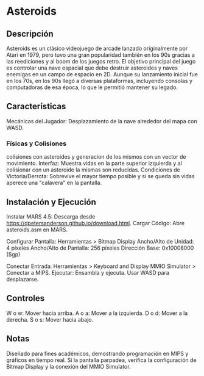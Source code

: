 # Asteroids
## Descripción
Asteroids es un clásico videojuego de arcade lanzado originalmente por Atari en 1979, pero tuvo una gran popularidad también en los 90s gracias a las reediciones y al boom de los juegos retro. El objetivo principal del juego es controlar una nave espacial que debe destruir asteroides y naves enemigas en un campo de espacio en 2D. Aunque su lanzamiento inicial fue en los 70s, en los 90s llegó a diversas plataformas, incluyendo consolas y computadoras de esa época, lo que le permitió mantener su legado.


## Características
Mecánicas del Jugador: Desplazamiento de la nave alrededor del mapa con WASD. 

### Físicas y Colisiones
colisiones con asteroides y generacion de los mismos con un vector de movimiento.
Interfaz: Muestra vidas en la parte superior izquierda y al colisionar con un asteroide la mismas son reducidas.
Condiciones de Victoria/Derrota: Sobrevive el mayor tiempo posible y si se queda sin vidas aperece una "calavera" en la pantalla.


## Instalación y Ejecución
Instalar MARS 4.5: Descarga desde https://dpetersanderson.github.io/download.html.
Cargar Código: Abre asteroids.asm en MARS.

Configurar Pantalla:
Herramientas > Bitmap Display
Ancho/Alto de Unidad: 4 píxeles
Ancho/Alto de Pantalla: 256 píxeles
Dirección Base: 0x10008000 ($gp)

Conectar Entrada: Herramientas > Keyboard and Display MMIO Simulator > Conectar a MIPS.
Ejecutar: Ensambla y ejecuta. Usar WASD para desplazarse.


## Controles
W o w: Mover hacia arriba.
A o a: Mover a la izquierda.
D o d: Mover a la derecha.
S o s: Mover hacia abajo.

## Notas
Diseñado para fines académicos, demostrando programación en MIPS y gráficos en tiempo real. Si la pantalla parpadea, verifica la configuración de Bitmap Display y la conexión del MMIO Simulator.
